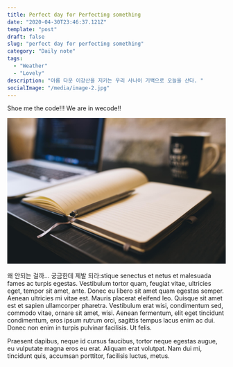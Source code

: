 ```yaml
---
title: Perfect day for Perfecting something
date: "2020-04-30T23:46:37.121Z"
template: "post"
draft: false
slug: "perfect day for perfecting something"
category: "Daily note"
tags:
  - "Weather"
  - "Lovely"
description: "아름 다운 이강산을 지키는 우리 사나이 기백으로 오늘을 산다. "
socialImage: "/media/image-2.jpg"
---
```


Shoe me the code!!! We are in wecode!!

![Nulla faucibus vestibulum eros in tempus. Vestibulum tempor imperdiet velit nec dapibus](/media/image-2.jpg)

왜 안되는 걸까... 궁금한데 제발 되라:stique senectus et netus et malesuada fames ac turpis egestas. Vestibulum tortor quam, feugiat vitae, ultricies eget, tempor sit amet, ante. Donec eu libero sit amet quam egestas semper. Aenean ultricies mi vitae est. Mauris placerat eleifend leo. Quisque sit amet est et sapien ullamcorper pharetra. Vestibulum erat wisi, condimentum sed, commodo vitae, ornare sit amet, wisi. Aenean fermentum, elit eget tincidunt condimentum, eros ipsum rutrum orci, sagittis tempus lacus enim ac dui. Donec non enim in turpis pulvinar facilisis. Ut felis. 

Praesent dapibus, neque id cursus faucibus, tortor neque egestas augue, eu vulputate magna eros eu erat. Aliquam erat volutpat. Nam dui mi, tincidunt quis, accumsan porttitor, facilisis luctus, metus.
